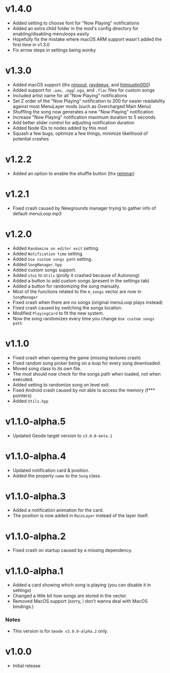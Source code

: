# v1.4.0
- Added setting to choose font for "Now Playing" notifications
- Added an extra child folder in the mod's config directory for enabling/disabling menuloops easily
- Hopefully fix the mistake where macOS ARM support wasn't added the first time in v1.3.0
- Fix arrow steps in settings being wonky
# v1.3.0
- Added macOS support (thx [ninxout](https://github.com/ninXout), [raydeeux](https://github.com/RayDeeUx), and [hiimjustin000](https://github.com/hiimjustin000))
- Added support for `.wav`, `.ogg`/`.oga`, and `.flac` files for custom songs
- Included artist name for all "Now Playing" notifications
- Set Z order of the "Now Playing" notification to 200 for easier readability against most MenuLayer mods (such as Overcharged Main Menu)
- Shuffling the song now generates a new "Now Playing" notification
- Increase "Now Playing" notification maximum duration to 5 seconds
- Add better slider control for adjusting notification duration
- Added Node IDs to nodes added by this mod
- Squash a few bugs, optimize a few things, minimize likelihood of potential crashes
# v1.2.2
- Added an option to enable the shuffle button (thx [reinmar](https://github.com/Reinmmar))
# v1.2.1
- Fixed crash caused by Newgrounds manager trying to gather info of default menuLoop.mp3
# v1.2.0
- Added `Randomize on editor exit` setting.
- Added `Notification time` setting.
- Added `Use custom songs path` setting.
- Added `SongManager.hpp`
- Added custom songs support.
- Added `stoi` to `Utils` (prolly it crashed because of Autonong)
- Added a button to add custom songs (present in the settings tab)
- Added a button for randomizing the song manually.
- Most of the functions related to the `m_songs` vector are now in `SongManager`
- Fixed crash when there are no songs (original menuLoop plays instead)
- Fixed crash caused by switching the songs location.
- Modified `PlayingCard` to fit the new system.
- Now the song randomizes every time you change `Use custom songs path`
# v1.1.0
- Fixed crash when opening the game (missing textures crash)
- Fixed random song picker being on a loop for every song downloaded.
- Moved song class to its own file.
- The mod should now check for the songs path when loaded, not when executed.
- Added setting to randomize song on level exit.
- Fixed Android crash caused by not able to access the memory (f*** pointers)
- Added `Utils.hpp`
# v1.1.0-alpha.5
- Updated Geode target version to `v3.0.0-beta.1`
# v1.1.0-alpha.4
- Updated notification card & position.
- Added the property `name` to the `Song` class.
# v1.1.0-alpha.3
- Added a notification animation for the card.
- The position is now added in `MainLayer` instead of the layer itself.
# v1.1.0-alpha.2
- Fixed crash on startup caused by a missing dependency.
# v1.1.0-alpha.1
- Added a card showing which song is playing (you can disable it in settings)
- Changed a little bit how songs are stored in the vector.
- Removed MacOS support (sorry, i don't wanna deal with MacOS bindings.)
### Notes
- This version is for `Geode v3.0.0-alpha.2` only.
# v1.0.0
- Initial release